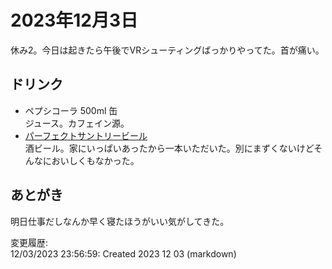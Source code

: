 # 2023年12月3日

休み2。今日は起きたら午後でVRシューティングばっかりやってた。首が痛い。

## ドリンク

- ペプシコーラ 500ml 缶  
ジュース。カフェイン源。
- [パーフェクトサントリービール](https://www.suntory.co.jp/beer/perfectsuntorybeer/)  
酒ビール。家にいっぱいあったから一本いただいた。別にまずくないけどそんなにおいしくもなかった。

## あとがき

明日仕事だしなんか早く寝たほうがいい気がしてきた。

変更履歴:  
12/03/2023 23:56:59: Created 2023 12 03 (markdown)  
